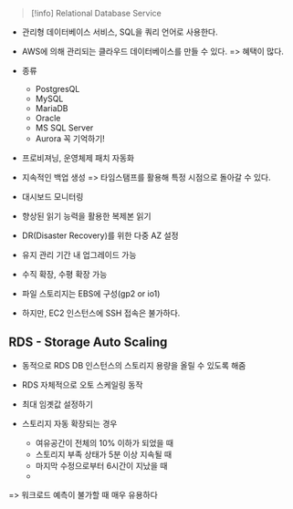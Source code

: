 >[!info] Relational Database Service

- 관리형 데이터베이스 서비스, SQL을 쿼리 언어로 사용한다.

- AWS에 의해 관리되는 클라우드 데이터베이스를 만들 수 있다. => 혜택이 많다.

- 종류
	- PostgresQL
	- MySQL
	- MariaDB
	- Oracle
	- MS SQL Server
	- Aurora
	꼭 기억하기!

- 프로비져닝, 운영체제 패치 자동화
- 지속적인 백업 생성 => 타임스탬프를 활용해 특정 시점으로 돌아갈 수 있다.
- 대시보드 모니터링
- 향상된 읽기 능력을 활용한 복제본 읽기
- DR(Disaster Recovery)를 위한 다중 AZ 설정
- 유지 관리 기간 내 업그레이드 가능
- 수직 확장, 수평 확장 가능
- 파일 스토리지는 EBS에 구성(gp2 or io1)

- 하지만, EC2 인스턴스에 SSH 접속은 불가하다.

## RDS - Storage Auto Scaling

- 동적으로 RDS DB 인스턴스의 스토리지 용량을 올릴 수 있도록 해줌
- RDS 자체적으로 오토 스케일링 동작
- 최대 임곗값 설정하기

- 스토리지 자동 확장되는 경우
	- 여유공간이 전체의 10% 이하가 되었을 때
	- 스토리지 부족 상태가 5분 이상 지속될 때
	- 마지막 수정으로부터 6시간이 지났을 때
	- 

=> 워크로드 예측이 불가할 때 매우 유용하다